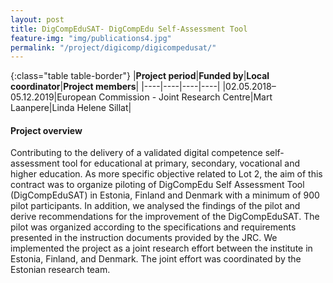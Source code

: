 ```yaml
---
layout: post
title: DigCompEduSAT- DigCompEdu Self-Assessment Tool 
feature-img: "img/publications4.jpg"
permalink: "/project/digicomp/digicompedusat/"
---
```


{:class="table table-border"}
|**Project period**|**Funded by**|**Local coordinator**|**Project members**|
|----|----|----|----|
|02.05.2018–05.12.2019|European Commission - Joint Research Centre|Mart Laanpere|Linda Helene Sillat|

#### Project overview
Contributing to the delivery of a validated digital competence self-assessment tool for educational at primary, secondary, vocational and higher education. As more specific objective related to Lot 2, the aim of this contract was to organize piloting of DigCompEdu Self Assessment Tool (DigCompEduSAT) in Estonia, Finland and Denmark with a minimum of 900 pilot participants. In addition, we analysed the findings of the pilot and derive recommendations for the improvement of the DigCompEduSAT. The pilot was organized according to the specifications and requirements presented in the instruction documents provided by the JRC.
We implemented the project as a joint research effort between the institute in Estonia, Finland, and Denmark. The joint effort was coordinated by the Estonian research team. 
